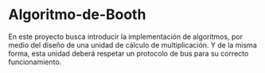# Algoritmo-de-Booth
En este proyecto busca introducir la implementación de algoritmos, por medio del diseño de una unidad de cálculo de multiplicación. Y de la misma forma, esta unidad deberá respetar un protocolo de bus para su correcto funcionamiento.
